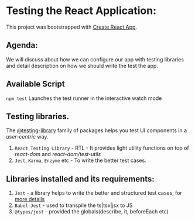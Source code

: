 # Testing the React Application:

This project was bootstrapped with [Create React App](https://github.com/facebook/create-react-app).

## Agenda:

We will discuss about how we can configure our app with testing libraries and detail description on how we should write the test the app.

## Available Script

`npm test`
Launches the test runner in the interactive watch mode

## Testing libraries.

The [@testing-library](https://www.npmjs.com/org/testing-library) family of packages helps you test UI components in a _user-centric_ way.

1. `React Testing Library` - RTL - It provides light utility functions on top of _react-dom_ and _react-dom/test-utils_
2. `Jest`, `Karma`, `Enzyme` etc - To write the better test cases.

## Libraries installed and its requirements:

1. `Jest` - a library helps to write the better and structured test cases, for [more details](https://jestjs.io/docs/getting-started)
2. `Babel-Jest` - used to transpile the ts|tsx|jsx to JS
3. `@types/jest` - provided the globals(describe, it, beforeEach etc)
